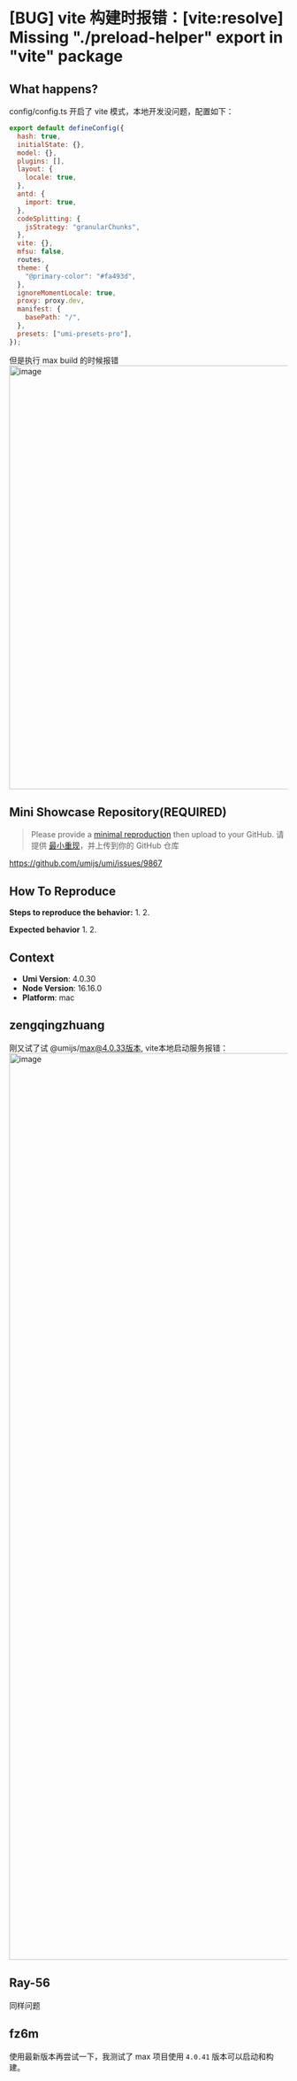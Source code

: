 # [BUG] vite 构建时报错：[vite:resolve] Missing "./preload-helper" export in "vite" package

<!--
感谢您向我们反馈问题，为了高效的解决问题，我们期望你能提供以下信息：
-->

## What happens?

config/config.ts 开启了 vite 模式，本地开发没问题，配置如下：

```javascript
export default defineConfig({
  hash: true,
  initialState: {},
  model: {},
  plugins: [],
  layout: {
    locale: true,
  },
  antd: {
    import: true,
  },
  codeSplitting: {
    jsStrategy: "granularChunks",
  },
  vite: {},
  mfsu: false,
  routes,
  theme: {
    "@primary-color": "#fa493d",
  },
  ignoreMomentLocale: true,
  proxy: proxy.dev,
  manifest: {
    basePath: "/",
  },
  presets: ["umi-presets-pro"],
});
```

但是执行 max build 的时候报错
<img width="766" alt="image" src="https://user-images.githubusercontent.com/12510482/203894536-5875f53d-4164-41d5-870c-226496940588.png">

## Mini Showcase Repository(REQUIRED)

> Please provide a [minimal reproduction](https://stackoverflow.com/help/minimal-reproducible-example) then upload to your GitHub. 请提供 [最小重现](https://stackoverflow.com/help/minimal-reproducible-example)，并上传到你的 GitHub 仓库

<!-- 为节约大家的时间，无复现步骤的 ISSUE 会被关闭，提供之后再 REOPEN -->
<!-- YOUR_REPOSITORY_URL on github or stackbliz -->

https://github.com/umijs/umi/issues/9867

## How To Reproduce

**Steps to reproduce the behavior:** 1. 2.

**Expected behavior** 1. 2.

<!-- 请提供复现链接/步骤，错误日志以及相关配置 -->

## Context

- **Umi Version**: 4.0.30
- **Node Version**: 16.16.0
- **Platform**: mac

## zengqingzhuang

刚又试了试 @umijs/max@4.0.33版本, vite本地启动服务报错：
<img width="1639" alt="image" src="https://user-images.githubusercontent.com/12510482/203899187-8b677b60-4b2c-44c9-b8a4-19104e55019a.png">

## Ray-56

同样问题

## fz6m

使用最新版本再尝试一下，我测试了 max 项目使用 `4.0.41` 版本可以启动和构建。
